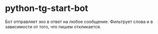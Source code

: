 # python-tg-start-bot
Бот отправляет эхо в ответ на любое сообщение.
Фильтрует слова и в зависимости от того, что пишем откликается.
